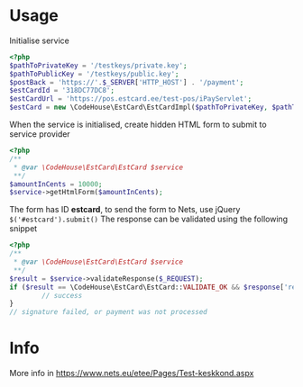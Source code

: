 # Usage
Initialise service
```php
<?php
$pathToPrivateKey = '/testkeys/private.key';
$pathToPublicKey = '/testkeys/public.key';
$postBack = 'https://'.$_SERVER['HTTP_HOST'] . '/payment';
$estCardId = '318DC77DC8';
$estCardUrl = 'https://pos.estcard.ee/test-pos/iPayServlet';
$estCard = new \CodeHouse\EstCard\EstCardImpl($pathToPrivateKey, $pathToPublicKey, $postBack, $estCardId, $estCardUrl);
```
When the service is initialised, create hidden HTML form to submit to service provider
```php
<?php 
/**
 * @var \CodeHouse\EstCard\EstCard $service
 **/ 
$amountInCents = 10000;
$service->getHtmlForm($amountInCents);
``` 
The form has ID **estcard**, to send the form to Nets, use jQuery ```$('#estcard').submit()```
The response can be validated using the following snippet
```php
<?php 
/**
 * @var \CodeHouse\EstCard\EstCard $service
 **/ 
$result = $service->validateResponse($_REQUEST);
if ($result == \CodeHouse\EstCard\EstCard::VALIDATE_OK && $response['respcode'] == \CodeHouse\EstCard\EstCard::PAYMENT_OK) {
        // success
}
// signature failed, or payment was not processed
``` 

# Info
More info in https://www.nets.eu/etee/Pages/Test-keskkond.aspx
